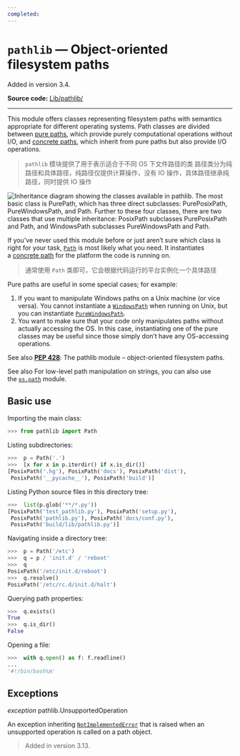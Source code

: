 ```yaml
---
completed:
---
```

# `pathlib` — Object-oriented filesystem paths
Added in version 3.4.

**Source code:** [Lib/pathlib/](https://github.com/python/cpython/tree/3.13/Lib/pathlib/)

---

This module offers classes representing filesystem paths with semantics appropriate for different operating systems. Path classes are divided between [pure paths](https://docs.python.org/3.13/library/pathlib.html#pure-paths), which provide purely computational operations without I/O, and [concrete paths](https://docs.python.org/3.13/library/pathlib.html#concrete-paths), which inherit from pure paths but also provide I/O operations.
>  `pathlib` 模块提供了用于表示适合于不同 OS 下文件路径的类
>  路径类分为纯路径和具体路径，纯路径仅提供计算操作，没有 IO 操作，具体路径继承纯路径，同时提供 IO 操作

![Inheritance diagram showing the classes available in pathlib. The most basic class is PurePath, which has three direct subclasses: PurePosixPath, PureWindowsPath, and Path. Further to these four classes, there are two classes that use multiple inheritance: PosixPath subclasses PurePosixPath and Path, and WindowsPath subclasses PureWindowsPath and Path.](https://docs.python.org/3.13/_images/pathlib-inheritance.png)

If you’ve never used this module before or just aren’t sure which class is right for your task, [`Path`](https://docs.python.org/3.13/library/pathlib.html#pathlib.Path "pathlib.Path") is most likely what you need. It instantiates a [concrete path](https://docs.python.org/3.13/library/pathlib.html#concrete-paths) for the platform the code is running on.
>  通常使用 `Path` 类即可，它会根据代码运行的平台实例化一个具体路径

Pure paths are useful in some special cases; for example:

1. If you want to manipulate Windows paths on a Unix machine (or vice versa). You cannot instantiate a [`WindowsPath`](https://docs.python.org/3.13/library/pathlib.html#pathlib.WindowsPath "pathlib.WindowsPath") when running on Unix, but you can instantiate [`PureWindowsPath`](https://docs.python.org/3.13/library/pathlib.html#pathlib.PureWindowsPath "pathlib.PureWindowsPath").
2. You want to make sure that your code only manipulates paths without actually accessing the OS. In this case, instantiating one of the pure classes may be useful since those simply don’t have any OS-accessing operations.

See also [**PEP 428**](https://peps.python.org/pep-0428/): The pathlib module – object-oriented filesystem paths.

See also For low-level path manipulation on strings, you can also use the [`os.path`](https://docs.python.org/3.13/library/os.path.html#module-os.path "os.path: Operations on pathnames.") module.

## Basic use
Importing the main class:

```python
>>> from pathlib import Path
```

Listing subdirectories:

```python
>>>  p = Path('.')
>>>  [x for x in p.iterdir() if x.is_dir()]
[PosixPath('.hg'), PosixPath('docs'), PosixPath('dist'),
 PosixPath('__pycache__'), PosixPath('build')]
```

Listing Python source files in this directory tree:

```python
>>>  list(p.glob('**/*.py'))
[PosixPath('test_pathlib.py'), PosixPath('setup.py'),
 PosixPath('pathlib.py'), PosixPath('docs/conf.py'),
 PosixPath('build/lib/pathlib.py')]
```

Navigating inside a directory tree:

```python
>>>  p = Path('/etc')
>>>  q = p / 'init.d' / 'reboot'
>>>  q
PosixPath('/etc/init.d/reboot')
>>>  q.resolve()
PosixPath('/etc/rc.d/init.d/halt')
```

Querying path properties:

```python
>>>  q.exists()
True
>>>  q.is_dir()
False
```

Opening a file:

```python
>>>  with q.open() as f: f.readline()
...
'#!/bin/bash\n'
```

## Exceptions
_exception_ pathlib.UnsupportedOperation

An exception inheriting [`NotImplementedError`](https://docs.python.org/3.13/library/exceptions.html#NotImplementedError "NotImplementedError") that is raised when an unsupported operation is called on a path object.

>  Added in version 3.13.
